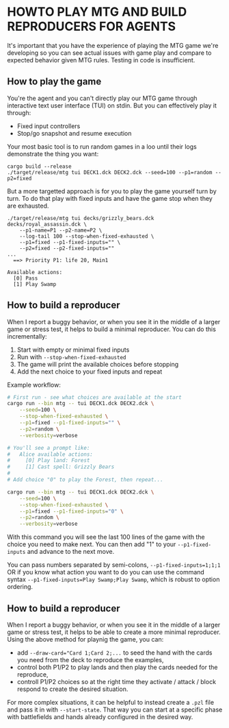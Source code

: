 # HOWTO PLAY MTG AND BUILD REPRODUCERS FOR AGENTS

It's important that you have the experience of playing the MTG game we're developing so you can see actual issues with game play and compare to expected behavior given MTG rules. Testing in code is insufficient.

## How to play the game
You're the agent and you can't directly play our MTG game through interactive text user interface (TUI) on stdin. But you can effectively play it through:
* Fixed input controllers
* Stop/go snapshot and resume execution

Your most basic tool is to run random games in a loo until their logs demonstrate the thing you want:

```
cargo build --release
./target/release/mtg tui DECK1.dck DECK2.dck --seed=100 --p1=random --p2=fixed
```

But a more targetted approach is for you to play the game yourself turn by turn.
To do that play with fixed inputs and have the game stop when they are exhausted.

```
./target/release/mtg tui decks/grizzly_bears.dck decks/royal_assassin.dck \
    --p1-name=P1 --p2-name=P2 \
    --log-tail 100 --stop-when-fixed-exhausted \
    --p1=fixed --p1-fixed-inputs="" \
    --p2=fixed --p2-fixed-inputs=""
...
  ==> Priority P1: life 20, Main1

Available actions:
  [0] Pass
  [1] Play Swamp
```

## How to build a reproducer
When I report a buggy behavior, or when you see it in the middle of a larger game or stress test, it helps to build a minimal reproducer. You can do this incrementally:

1. Start with empty or minimal fixed inputs
2. Run with `--stop-when-fixed-exhausted`
3. The game will print the available choices before stopping
4. Add the next choice to your fixed inputs and repeat

Example workflow:
```bash
# First run - see what choices are available at the start
cargo run --bin mtg -- tui DECK1.dck DECK2.dck \
    --seed=100 \
    --stop-when-fixed-exhausted \
    --p1=fixed --p1-fixed-inputs="" \
    --p2=random \
    --verbosity=verbose

# You'll see a prompt like:
#   Alice available actions:
#     [0] Play land: Forest
#     [1] Cast spell: Grizzly Bears
#
# Add choice "0" to play the Forest, then repeat...

cargo run --bin mtg -- tui DECK1.dck DECK2.dck \
    --seed=100 \
    --stop-when-fixed-exhausted \
    --p1=fixed --p1-fixed-inputs="0" \
    --p2=random \
    --verbosity=verbose
```

With this command you will see the last 100 lines of the game with the choice you need to make next. You can then add "1" to your `--p1-fixed-inputs` and advance to the next move.

You can pass numbers separated by semi-colons, `--p1-fixed-inputs=1;1;1` OR if you know what action you want to do you can use the command syntax `--p1-fixed-inputs=Play Swamp;Play Swamp`, which is robust to option ordering.

## How to build a reproducer

When I report a buggy behavior, or when you see it in the middle of a larger game or stress test, it helps to be able to create a more minimal reproducer. Using the above method for playnig the game, you can:

- add `--draw-card="Card 1;Card 2;...` to seed the hand with the cards you need from the deck to reproduce the examples,
- control both P1/P2 to play lands and then play the cards needed for the reproduce,
- controll P1/P2 choices so at the right time they activate / attack / block respond to create the desired situation.

For more complex situations, it can be helpful to instead create a `.pzl` file and pass it in with `--start-state`. That way you can start at a specific phase with battlefields and hands already configured in the desired way.


